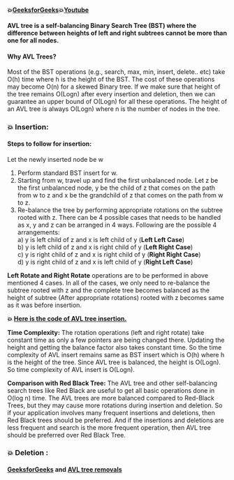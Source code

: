 #### :boom:[GeeksforGeeks](https://www.geeksforgeeks.org/avl-tree-set-1-insertion/):boom:[Youtube](https://www.youtube.com/watch?v=rbg7Qf8GkQ4)   
**AVL tree is a self-balancing Binary Search Tree (BST) where the difference between heights of left and right subtrees cannot be more than one for all nodes.**  
#### Why AVL Trees?  
Most of the BST operations (e.g., search, max, min, insert, delete.. etc) take O(h) time where h is the height of the BST. The cost of these operations may become O(n) for a skewed Binary tree. If we make sure that height of the tree remains O(Logn) after every insertion and deletion, then we can guarantee an upper bound of O(Logn) for all these operations. The height of an AVL tree is always O(Logn) where n is the number of nodes in the tree.  
 
### :boom: Insertion:    
#### Steps to follow for insertion:    
Let the newly inserted node be w  
1) Perform standard BST insert for w.  
2) Starting from w, travel up and find the first unbalanced node. Let z be the first unbalanced node, y be the child of z that comes on the path from w to z and x be the grandchild of z that comes on the path from w to z.  
3) Re-balance the tree by performing appropriate rotations on the subtree rooted with z. There can be 4 possible cases that needs to be handled as x, y and z can be arranged in 4 ways. Following are the possible 4 arrangements:  
a) y is left child of z and x is left child of y (**Left Left Case**)  
b) y is left child of z and x is right child of y (**Left Right Case**)    
c) y is right child of z and x is right child of y (**Right Right Case**)  
d) y is right child of z and x is left child of y (**Right Left Case**)  

**Left Rotate and Right Rotate** operations are to be performed in above mentioned 4 cases. In all of the cases, we only need to re-balance the subtree rooted with z and the complete tree becomes balanced as the height of subtree (After appropriate rotations) rooted with z becomes same as it was before insertion.   

**:boom: [Here is the code of AVL tree insertion.](https://github.com/Durjoy001/Data-Structure-and-Algorithms/blob/master/Tree/AVL%20Tree/AVL%20Tree%20Insertion.cpp)**    

**Time Complexity:** The rotation operations (left and right rotate) take constant time as only a few pointers are being changed there. Updating the height and getting the balance factor also takes constant time. So the time complexity of AVL insert remains same as BST insert which is O(h) where h is the height of the tree. Since AVL tree is balanced, the height is O(Logn). So time complexity of AVL insert is O(Logn).  

**Comparison with Red Black Tree:**
The AVL tree and other self-balancing search trees like Red Black are useful to get all basic operations done in O(log n) time. The AVL trees are more balanced compared to Red-Black Trees, but they may cause more rotations during insertion and deletion. So if your application involves many frequent insertions and deletions, then Red Black trees should be preferred. And if the insertions and deletions are less frequent and search is the more frequent operation, then AVL tree should be preferred over Red Black Tree.    

### :boom: Deletion :   
#### [GeeksforGeeks](https://www.geeksforgeeks.org/avl-tree-set-2-deletion/) and [AVL tree removals](https://www.youtube.com/watch?v=g4y2h70D6Nk&t=429s)  










